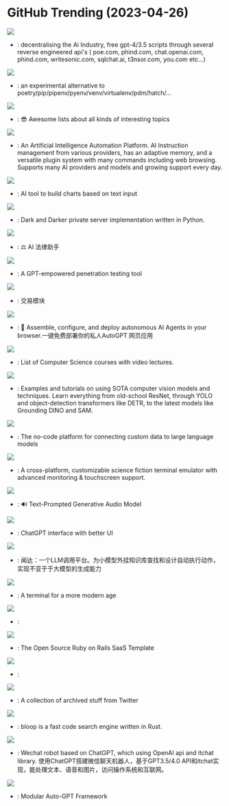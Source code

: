 # GitHub Trending (2023-04-26)

![](https://img.shields.io/badge/Python-New%202-green?style=flat-square&logo=appveyor)
- [](https://github.comundefined): decentralising the Ai Industry, free gpt-4/3.5 scripts through several reverse engineered api's ( poe.com, phind.com, chat.openai.com, phind.com, writesonic.com, sqlchat.ai, t3nsor.com, you.com etc...)

![](https://img.shields.io/badge/Rust-New%201-green?style=flat-square&logo=appveyor)
- [](https://github.comundefined): an experimental alternative to poetry/pip/pipenv/pyenv/venv/virtualenv/pdm/hatch/…

![](https://img.shields.io/badge/none-New%20158-green?style=flat-square&logo=appveyor)
- [](https://github.comundefined): 😎 Awesome lists about all kinds of interesting topics

![](https://img.shields.io/badge/Python-New%20255-green?style=flat-square&logo=appveyor)
- [](https://github.comundefined): An Artificial Intelligence Automation Platform. AI Instruction management from various providers, has an adaptive memory, and a versatile plugin system with many commands including web browsing. Supports many AI providers and models and growing support every day.

![](https://img.shields.io/badge/TypeScript-New%20204-green?style=flat-square&logo=appveyor)
- [](https://github.comundefined): AI tool to build charts based on text input

![](https://img.shields.io/badge/Python-New%2013-green?style=flat-square&logo=appveyor)
- [](https://github.comundefined): Dark and Darker private server implementation written in Python.

![](https://img.shields.io/badge/TypeScript-New%20247-green?style=flat-square&logo=appveyor)
- [](https://github.comundefined): ⚖️ AI 法律助手

![](https://img.shields.io/badge/Python-New%20201-green?style=flat-square&logo=appveyor)
- [](https://github.comundefined): A GPT-empowered penetration testing tool

![](https://img.shields.io/badge/Python-New%2097-green?style=flat-square&logo=appveyor)
- [](https://github.comundefined): 交易模块

![](https://img.shields.io/badge/TypeScript-New%20268-green?style=flat-square&logo=appveyor)
- [](https://github.comundefined): 🤖 Assemble, configure, and deploy autonomous AI Agents in your browser.一键免费部署你的私人AutoGPT 网页应用

![](https://img.shields.io/badge/none-New%20119-green?style=flat-square&logo=appveyor)
- [](https://github.comundefined): List of Computer Science courses with video lectures.

![](https://img.shields.io/badge/Jupyter%20Notebook-New%20186-green?style=flat-square&logo=appveyor)
- [](https://github.comundefined): Examples and tutorials on using SOTA computer vision models and techniques. Learn everything from old-school ResNet, through YOLO and object-detection transformers like DETR, to the latest models like Grounding DINO and SAM.

![](https://img.shields.io/badge/TypeScript-New%2055-green?style=flat-square&logo=appveyor)
- [](https://github.comundefined): The no-code platform for connecting custom data to large language models

![](https://img.shields.io/badge/JavaScript-New%2092-green?style=flat-square&logo=appveyor)
- [](https://github.comundefined): A cross-platform, customizable science fiction terminal emulator with advanced monitoring & touchscreen support.

![](https://img.shields.io/badge/Python-New%20982-green?style=flat-square&logo=appveyor)
- [](https://github.comundefined): 🔊 Text-Prompted Generative Audio Model

![](https://img.shields.io/badge/Python-New%20180-green?style=flat-square&logo=appveyor)
- [](https://github.comundefined): ChatGPT interface with better UI

![](https://img.shields.io/badge/CSS-New%2083-green?style=flat-square&logo=appveyor)
- [](https://github.comundefined): 闻达：一个LLM调用平台。为小模型外挂知识库查找和设计自动执行动作，实现不亚于于大模型的生成能力

![](https://img.shields.io/badge/TypeScript-New%20329-green?style=flat-square&logo=appveyor)
- [](https://github.comundefined): A terminal for a more modern age

![](https://img.shields.io/badge/Python-New%2011-green?style=flat-square&logo=appveyor)
- [](https://github.comundefined): 

![](https://img.shields.io/badge/Ruby-New%2040-green?style=flat-square&logo=appveyor)
- [](https://github.comundefined): The Open Source Ruby on Rails SaaS Template

![](https://img.shields.io/badge/JavaScript-New%20268-green?style=flat-square&logo=appveyor)
- [](https://github.comundefined): 

![](https://img.shields.io/badge/none-New%2010-green?style=flat-square&logo=appveyor)
- [](https://github.comundefined): A collection of archived stuff from Twitter

![](https://img.shields.io/badge/TypeScript-New%20315-green?style=flat-square&logo=appveyor)
- [](https://github.comundefined): bloop is a fast code search engine written in Rust.

![](https://img.shields.io/badge/Python-New%2091-green?style=flat-square&logo=appveyor)
- [](https://github.comundefined): Wechat robot based on ChatGPT, which using OpenAI api and itchat library. 使用ChatGPT搭建微信聊天机器人，基于GPT3.5/4.0 API和itchat实现，能处理文本、语音和图片，访问操作系统和互联网。

![](https://img.shields.io/badge/Python-New%2044-green?style=flat-square&logo=appveyor)
- [](https://github.comundefined): Modular Auto-GPT Framework

